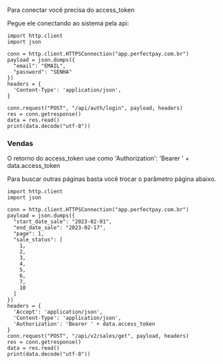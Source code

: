Para conectar você precisa do access_token

Pegue ele conectando ao sistema pela api: 


```
import http.client
import json

conn = http.client.HTTPSConnection("app.perfectpay.com.br")
payload = json.dumps({
  "email": "EMAIL",
  "password": "SENHA"
})
headers = {
  'Content-Type': 'application/json',
}

conn.request("POST", "/api/auth/login", payload, headers)
res = conn.getresponse()
data = res.read()
print(data.decode("utf-8"))

```

### Vendas

O retorno do access_token use como  'Authorization': 'Bearer ' + data.access_token

Para buscar outras páginas basta você trocar o parâmetro página abaixo.

```
import http.client
import json

conn = http.client.HTTPSConnection("app.perfectpay.com.br")
payload = json.dumps({
  "start_date_sale": "2023-02-01",
  "end_date_sale": "2023-02-17",
  "page": 1,
  "sale_status": [
    1,
    2,
    3,
    4,
    5,
    6,
    7,
    10
  ]
})
headers = {
  'Accept': 'application/json',
  'Content-Type': 'application/json',
  'Authorization': 'Bearer ' + data.access_token
}
conn.request("POST", "/api/v2/sales/get", payload, headers)
res = conn.getresponse()
data = res.read()
print(data.decode("utf-8"))


```
